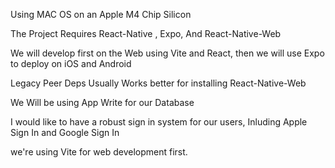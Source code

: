 Using MAC OS on an Apple M4 Chip Silicon

The Project Requires React-Native , Expo, And React-Native-Web

We will develop first on the Web using Vite and React, then we will use Expo to deploy on iOS and Android

Legacy Peer Deps Usually Works better for installing React-Native-Web   

We Will be using App Write for our Database

I would like to have a robust sign in system for our users, Inluding Apple Sign In and Google Sign In

we're using Vite for web development first.